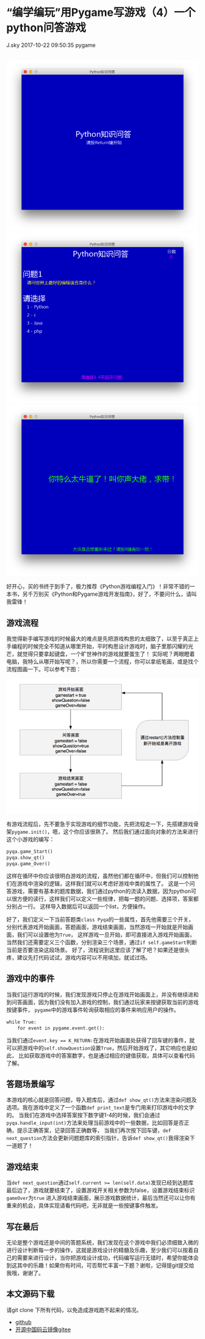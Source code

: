 <div class="blog-article">
<h1 class="title">“编学编玩”用Pygame写游戏（4）一个python问答游戏</h1>
<span class="author">J.sky</span>
<span class="time">2017-10-22 09:50:35</span>
<span class="tag">pygame</span>
</div>
</br>

![输入图片说明](/assets/images/media/upload/2017/10/Snip20171022_7.png)
![输入图片说明](/assets/images/media/upload/2017/10/Snip20171022_8.png)
![输入图片说明](/assets/images/media/upload/2017/10/Snip20171022_9.png)

好开心，买的书终于到手了，极力推荐《Python游戏编程入门》！非常不错的一本书，另千万别买《Python和Pygame游戏开发指南》，好了，不要问什么，请叫我雷锋！

## 游戏流程

我觉得新手编写游戏的时候最大的难点是先把游戏构思的太细致了，以至于真正上手编程的时候完全不知道从哪里开始，平时构思设计游戏时，脑子里那闪耀的光芒，就觉得只要拿起键盘，一个旷世神作的游戏就要蛋生了！
实际呢？两眼瞪着电脑，我特么从哪开始写呢？，所以你需要一个流程，你可以拿纸笔画，或是找个流程图画一下。可以参考下图：

![输入图片说明](/assets/images/media/upload/2017/10/Snip20171022_5.png)

有游戏流程后，先不要急于实现游戏的细节功能，先把流程走一下，先搭建游戏骨架`pygame.init()`，嗯，这个你应该很熟了。
然后我们通过面向对象的方法来进行这个小游戏的编写：


    pyqa.game_Start()
    pyqa.show_qt()
    pyqa.game_Over()

这样在循环中你应该很明白游戏的流程，虽然他们都在循环中，但我们可以控制他们在游戏中渲染的逻辑，这样我们就可以考虑好游戏中类的属性了。
这是一个问答游戏，需要有基本的题库数据，我们通过python的流读入数据，因为python可以很方便的读行，这样我们可以定义一些规律，把每一题的问题、选择项，答案都分别占一行。
这样导入数据后可以返回一个list，方便操作。

好了，我们定义一下当前答题类`class Pyqa`的一些属性，首先他需要三个开关，分别代表游戏开始画面，答题画面，游戏结束画面，当然游戏一开始就是开始画面，我们可以设置他为`True`，
这样游戏一旦开始，即可直接进入游戏开始画面，当然我们还需要定义三个函数，分别渲染三个场景，通过`if self.gameStart`判断当前是否要渲染这段场景。
好了，流程说到这里应该了解了吧？如果还是很头疼，建议先打代码试试，游戏内容可以不用填加，就试过场。

## 游戏中的事件

当我们运行游戏的时候，我们发现游戏只停止在游戏开始画面上，并没有继续进和到问答画面，因为我们没有加入游戏的控制，我们通过玩家来按键获取当前的游戏按键事件，
`pygame`中的游戏事件轮询获取相应的事件来响应用户的操作。

    while True:
        for event in pygame.event.get():

当我们通过`event.key == K_RETURN:`在游戏开始画面处获得了回车键的事件，就可以把游戏中的`self.showQuestion`设置`True`，然后开始游戏了，其它响应也是如此，
比如获取游戏中的答案数字，也是通过相应的键值获取，具体可以查看代码了解。

## 答题场景编写

本游戏的核心就是回答问题，导入题库后，通过`def show_qt()`方法来渲染问题及选项。我在游戏中定义了一个函数`def print_text`是专门用来打印游戏中的文字的。
当我们在游戏中选择答案按下数字键1-4的时候，我们会通过`pyqa.handle_input(int)`方法来处理当前游戏中的一些数据，比如回答是否正确，提示正确答案，记录回答正确数等，
当我们再次按下回车键，`def next_question`方法会更新问题题库的索引指针，告诉`def show_qt()`我得渲染下一道题了！

## 游戏结束

当`def next_question`通过`self.current >= len(self.data)`发现已经到达题库最后边了，游戏就要结束了，设置游戏开关相关参数为false，设置游戏结束标识`gameOver`为`true`
进入游戏结束画面，展示游戏数据统计，最后当然还可以让你有重来的机会，具体实现请看代码吧，无非就是一些按键事件触发。

## 写在最后

无论是整个游戏还是中间的答题系统，我们发现在这个游戏中我们必须细致入微的进行设计判断每一步的操作，这就是游戏设计的精髓及乐趣，至少我们可以按着自己的需要来进行设计，当你把游戏设计成功，代码编写运行无错时，希望你能体会到这其中的乐趣！如果你有时间，可否帮忙丰富一下题？谢啦，记得提git提交给我哦，谢谢了。

## 本文源码下载

请git clone 下所有代码，以免造成游戏跑不起来的情况。

+ [github](https://github.com/bosichong/My_pygame/)
+ [开源中国码云镜像gitee](https://gitee.com/J_Sky/My_pygame/)